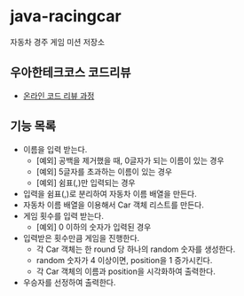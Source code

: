 # java-racingcar
자동차 경주 게임 미션 저장소

## 우아한테크코스 코드리뷰
* [온라인 코드 리뷰 과정](https://github.com/woowacourse/woowacourse-docs/blob/master/maincourse/README.md)

## 기능 목록
- 이름을 입력 받는다.
	- [예외] 공백을 제거했을 때, 0글자가 되는 이름이 있는 경우
	- [예외] 5글자를 초과하는 이름이 있는 경우
	- [예외] 쉼표(,)만 입력되는 경우
- 입력을 쉼표(,)로 분리하여 자동차 이름 배열을 만든다.
- 자동차 이름 배열을 이용해서 Car 객체 리스트를 만든다.
- 게임 횟수를 입력 받는다.
	- [예외] 0 이하의 숫자가 입력된 경우
- 입력받은 횟수만큼 게임을 진행한다.
	- 각 Car 객체는 한 round 당 하나의 random 숫자를 생성한다.
	- random 숫자가 4 이상이면, position을 1 증가시킨다.
	- 각 Car 객체의 이름과 position을 시각화하여 출력한다.
- 우승자를 선정하여 출력한다.